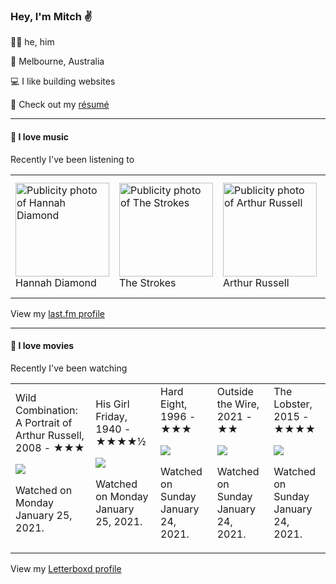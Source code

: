 <article><h3>Hey, I&#x27;m Mitch ✌️</h3><section><p>🙆‍♂️ he, him</p><p>📍 Melbourne, Australia</p><p>💻 I like building websites</p><p>📝 Check out my <a href="https://github.com/my-slab/resume">résumé</a></p></section><hr/><section><h4>💽 I love music</h4><p>Recently I&#x27;ve been listening to</p><table><tbody><td><img src="https://lastfm.freetls.fastly.net/i/u/174s/1a4469098e8cccd85e614baa63c4972a.png" height="150px" alt="Publicity photo of Hannah Diamond"/><br/>Hannah Diamond</td><td><img src="https://lastfm.freetls.fastly.net/i/u/174s/29c98431ed68a10f110cf47c89f174b3.png" height="150px" alt="Publicity photo of The Strokes"/><br/>The Strokes</td><td><img src="https://lastfm.freetls.fastly.net/i/u/174s/efae0076093d4a0ccadcbe7b8e4276a3.png" height="150px" alt="Publicity photo of Arthur Russell"/><br/>Arthur Russell</td><td><img src="https://lastfm.freetls.fastly.net/i/u/174s/4449abb909cbcfcec813ab4999688d04.png" height="150px" alt="Publicity photo of Rolling Blackouts Coastal Fever"/><br/>Rolling Blackouts Coastal Fever</td><td><img src="https://lastfm.freetls.fastly.net/i/u/174s/9fccb0991edd409fb822d711298eaabe.png" height="150px" alt="Publicity photo of Built to Spill"/><br/>Built to Spill</td></tbody></table><span>View my <a href="https://www.last.fm/user/mylsb">last.fm profile</a></span></section><hr/><section><h4>📼 I love movies</h4><p>Recently I&#x27;ve been watching</p><table><tbody><td>Wild Combination: A Portrait of Arthur Russell, 2008 - ★★★<br/><span> <p><img src="https://a.ltrbxd.com/resized/film-poster/1/2/2/3/3/12233-wild-combination-a-portrait-of-arthur-russell-0-500-0-750-crop.jpg?k=bd800d376a"/></p> <p>Watched on Monday January 25, 2021.</p> </span></td><td>His Girl Friday, 1940 - ★★★★½<br/><span> <p><img src="https://a.ltrbxd.com/resized/film-poster/4/9/8/8/6/49886-his-girl-friday-0-500-0-750-crop.jpg?k=de7fc9380a"/></p> <p>Watched on Monday January 25, 2021.</p> </span></td><td>Hard Eight, 1996 - ★★★<br/><span> <p><img src="https://a.ltrbxd.com/resized/film-poster/4/7/9/1/3/47913-hard-eight-0-500-0-750-crop.jpg?k=eab799d4e1"/></p> <p>Watched on Sunday January 24, 2021.</p> </span></td><td>Outside the Wire, 2021 - ★★<br/><span> <p><img src="https://a.ltrbxd.com/resized/film-poster/6/9/5/1/5/7/695157-outside-the-wire-0-500-0-750-crop.jpg?k=26b870e057"/></p> <p>Watched on Sunday January 24, 2021.</p> </span></td><td>The Lobster, 2015 - ★★★★<br/><span> <p><img src="https://a.ltrbxd.com/resized/film-poster/1/7/8/1/2/3/178123-the-lobster-0-500-0-750-crop.jpg?k=30708f9664"/></p> <p>Watched on Sunday January 24, 2021.</p> </span></td></tbody></table><span>View my <a href="https://letterboxd.com/myslab/">Letterboxd profile</a></span></section></article>